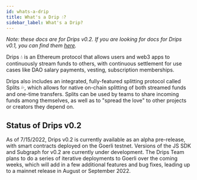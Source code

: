 ```yaml
---
id: whats-a-drip
title: What's a Drip 💧?
sidebar_label: What's a Drip?
---
```

*Note: these docs are for Drips v0.2. If you are looking for docs for Drips v0.1, you can find them [here][v1].*

Drips 💧 is an Ethereum protocol that allows users and web3 apps to continuously stream funds to others, with continuous settlement for use cases 
like DAO salary payments, vesting, subscription memberships.

Drips also includes an integrated, fully-featured splitting protocol called Splits 💦, which allows for native on-chain splitting of both streamed funds
and one-time transfers. Splits can be used by teams to share incoming funds among themselves, as well as to "spread the love" to other projects or creators
 they depend on.

## Status of Drips v0.2

As of 7/15/2022, Drips v0.2 is currently available as an alpha pre-release, with smart contracts deployed on the Goerli testnet. Versions of the JS SDK and
Subgraph for v0.2 are currently under development. The Drips Team plans to do a series of iterative deployments to Goerli over the coming weeks, which will add in a few additional features and bug fixes, leading up to a mainnet release in August or September 2022.


[v1]: https://docs.drips.network/


